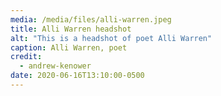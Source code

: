 ```yaml
---
media: /media/files/alli-warren.jpeg
title: Alli Warren headshot
alt: "This is a headshot of poet Alli Warren"
caption: Alli Warren, poet
credit:
  - andrew-kenower
date: 2020-06-16T13:10:00-0500
---
```

